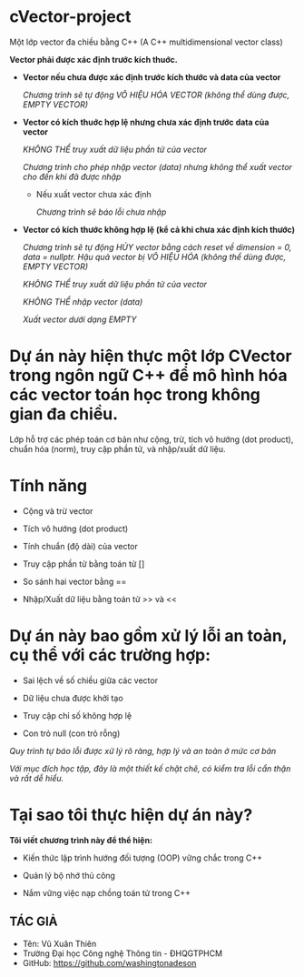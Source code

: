# cVector-project
Một lớp vector đa chiều bằng C++ (A C++ multidimensional vector class)



__Vector phải được xác định trước kích thuớc.__



- __Vector nếu chưa được xác định trước kích thước và data của vector__

   _Chương trình sẽ tự động VÔ HIỆU HÓA VECTOR (không thể dùng được, EMPTY VECTOR)_

   

- __Vector có kích thuớc hợp lệ nhưng chưa xác định trước data của vector__

   _KHÔNG THỂ truy xuất dữ liệu phần tử của vector_
  
   _Chương trình cho phép nhập vector (data) nhưng không thể xuất vector cho đến khi đã được nhập_

   - Nếu xuất vector chưa xác định
  
      _Chương trình sẽ báo lỗi chưa nhập_

     
    
- __Vector có kích thước không hợp lệ (kể cả khi chưa xác định kích thước)__

   _Chương trình sẽ tự động HỦY vector bằng cách reset về dimension = 0, data = nullptr. Hậu quả vector bị VÔ HIỆU HÓA (không thể dùng được, EMPTY VECTOR)_

   _KHÔNG THỂ truy xuất dữ liệu phần tử của vector_

   _KHÔNG THỂ nhập vector (data)_

   _Xuất vector dưới dạng EMPTY_

   

# Dự án này hiện thực một lớp CVector trong ngôn ngữ C++ để mô hình hóa các vector toán học trong không gian đa chiều.
Lớp hỗ trợ các phép toán cơ bản như cộng, trừ, tích vô hướng (dot product), chuẩn hóa (norm), truy cập phần tử, và nhập/xuất dữ liệu.

# Tính năng
- Cộng và trừ vector

- Tích vô hướng (dot product)

- Tính chuẩn (độ dài) của vector

- Truy cập phần tử bằng toán tử []

- So sánh hai vector bằng ==

- Nhập/Xuất dữ liệu bằng toán tử >> và <<



# Dự án này bao gồm xử lý lỗi an toàn, cụ thể với các trường hợp:

- Sai lệch về số chiều giữa các vector

- Dữ liệu chưa được khởi tạo

- Truy cập chỉ số không hợp lệ

- Con trỏ null (con trỏ rỗng)

_Quy trình tự báo lỗi được xử lý rõ ràng, hợp lý và an toàn ở mức cơ bản_

_Với mục đích học tập, đây là một thiết kế chặt chẽ, có kiểm tra lỗi cẩn thận và rất dễ hiểu._

# Tại sao tôi thực hiện dự án này?
__Tôi viết chương trình này để thể hiện:__

- Kiến thức lập trình hướng đối tượng (OOP) vững chắc trong C++

- Quản lý bộ nhớ thủ công

- Nắm vững việc nạp chồng toán tử trong C++

## TÁC GIẢ
- Tên: Vũ Xuân Thiên
- Trường Đại học Công nghệ Thông tin - ĐHQGTPHCM
- GitHub: https://github.com/washingtonadeson
